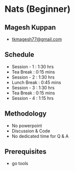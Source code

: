 # Nats (Beginner)

## Magesh Kuppan
- tkmagesh77@gmail.com

## Schedule
- Session - 1   : 1:30 hrs
- Tea Break     : 0:15 mins
- Session - 2   : 1:30 hrs
- Lunch Break   : 0:45 mins
- Session - 3   : 1:30 hrs
- Tea Break     : 0:15 mins
- Session - 4   : 1:15 hrs

## Methodology
- No powerpoint
- Discussion & Code
- No dedicated time for Q & A

## Prerequisites
- go tools


